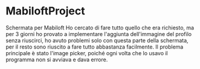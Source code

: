 # MabiloftProject
 Schermata per Mabiloft
Ho cercato di fare tutto quello che era richiesto,
ma per 3 giorni ho provato a implementare l'aggiunta dell'immagine
del profilo senza riuscirci, ho avuto problemi solo con questa parte
della schermata, per il resto sono riuscito a fare tutto abbastanza 
facilmente.
Il problema principale è stato l'image picker, poiché ogni volta che 
lo usavo il programma non si avviava e dava errore.